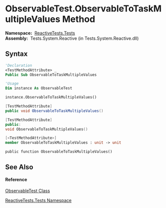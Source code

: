 # ObservableTest.ObservableToTaskMultipleValues Method

**Namespace:**  [ReactiveTests.Tests](ReactiveTests.Tests\ReactiveTests.Tests.md)  
**Assembly:**  Tests.System.Reactive (in Tests.System.Reactive.dll)

## Syntax

```vb
'Declaration
<TestMethodAttribute> _
Public Sub ObservableToTaskMultipleValues
```

```vb
'Usage
Dim instance As ObservableTest

instance.ObservableToTaskMultipleValues()
```

```csharp
[TestMethodAttribute]
public void ObservableToTaskMultipleValues()
```

```c++
[TestMethodAttribute]
public:
void ObservableToTaskMultipleValues()
```

```fsharp
[<TestMethodAttribute>]
member ObservableToTaskMultipleValues : unit -> unit 
```

```jscript
public function ObservableToTaskMultipleValues()
```

## See Also

#### Reference

[ObservableTest Class](ObservableTest\ObservableTest.md)

[ReactiveTests.Tests Namespace](ReactiveTests.Tests\ReactiveTests.Tests.md)




